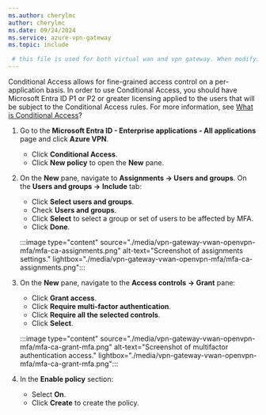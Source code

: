 ```yaml
---
ms.author: cherylmc
author: cherylmc
ms.date: 09/24/2024
ms.service: azure-vpn-gateway
ms.topic: include

 # this file is used for both virtual wan and vpn gateway. When modifying, make sure that your changes work for both environments.
---
```


Conditional Access allows for fine-grained access control on a per-application basis. In order to use Conditional Access, you should have Microsoft Entra ID P1 or P2 or greater licensing applied to the users that will be subject to the Conditional Access rules. For more information, see [What is Conditional Access](/entra/identity/conditional-access/overview)?

1. Go to the **Microsoft Entra ID - Enterprise applications - All applications** page and click **Azure VPN**.

   - Click **Conditional Access**.
   - Click **New policy** to open the **New** pane.
1. On the **New** pane, navigate to **Assignments -> Users and groups**. On the **Users and groups ->** **Include** tab:

   - Click **Select users and groups**.
   - Check **Users and groups**.
   - Click **Select** to select a group or set of users to be affected by MFA.
   - Click **Done**.

   :::image type="content" source="./media/vpn-gateway-vwan-openvpn-mfa/mfa-ca-assignments.png" alt-text="Screenshot of assignments settings." lightbox="./media/vpn-gateway-vwan-openvpn-mfa/mfa-ca-assignments.png":::
1. On the **New** pane, navigate to the **Access controls -> Grant** pane:

   - Click **Grant access**.
   - Click **Require multi-factor authentication**.
   - Click **Require all the selected controls**.
   - Click **Select**.

   :::image type="content" source="./media/vpn-gateway-vwan-openvpn-mfa/mfa-ca-grant-mfa.png" alt-text="Screenshot of multifactor authentication access." lightbox="./media/vpn-gateway-vwan-openvpn-mfa/mfa-ca-grant-mfa.png":::
1. In the **Enable policy** section:

   - Select **On**.
   - Click **Create** to create the policy.

